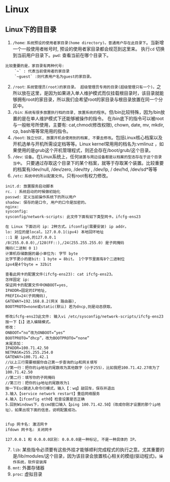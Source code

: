 # Linux

## Linux下的⽬目录

1. `/home`: `系统预设的使用者家目录(home directory)。普通用户存在此目录下`。当新增一个一般使用者帐号时, 预设的使用者家目录都会规范到这里来。 执行`cd` 切换到当前用户目录下。`pwd`: 查看当前在哪个目录下。
```
比较重要的是，家目录有两种代号: 
    `~` : 代表当前使用者的家目录
    `~guest` :则代表用户名为guest的家目录。
```
2. `/root`: `系统管理员(root)的家目录。 超级管理员专用的目录(超级管理只有一个)。`之所以放在这里，是因为如果进入单人维护模式而仅挂载根目录时，该目录就能够拥有root的家目录，所以我们会希望root的家目录与根目录放置在同一个分区中。
3. `/bin`: `系统有很多放置执行档的⽬录, 放置系统的程序`。但/bin⽐较特殊，因为/bin放置的是在单人维护模式下还能够被操作的指令。
在/bin底下的指令可以被root与一般帐号所使用，主要有: cat,chmod(修改权限), chown, date, mv, mkdir, cp, bash等等常⽤用的指令。
4. `/boot`: `独立分区, 放置开机会使⽤到的档案, 不要去修改`。包括Linux核心档案以及开机选单与开机所需设定档等等。Linux kernel常⽤用的档名为:vmlinuz ，如果使⽤的是grub这个开机管理程式，则还会存在/boot/grub/这个⽬录。
5. `/dev`: `设备`。在Linux系统上，任何`装置与周边设备都是以档案的型态存在于这个⽬录当中`。 只要通过存取这个目录下的某个档案，就等于存取某个装置。比较重要的档案有/dev/null, /dev/zero, /dev/tty , /dev/lp, / dev/hd, /dev/sd*等等
6. `/etc`: `系统中的所以配置文件`。只有root有权力修改。
```
init.d: 放置服务启动脚本
rc. : 系统启动的时候做初始化
passwd: 定义当前操作系统下的所以用户
shadow: 保存的是口令, 用户的口令是加密的。
nginx: 
sysconfig:
sysconfig/network-scripts: 此文件下面有如下类型网卡。ifcfg-ens23

在 Linux 下面访问 ip: 2种方式。ifconfig(需要安装) ip addr。
lo: 对应的是local。127.0.0.1(ipv4) 本地回环地址
::1 是 ipv6,的127.0.0.1
/8(255.0.0.0),/128(FF::),/24(255.255.255.0) 是子网掩码
掩码(二进制 0 1)
计算机存储数据的最小单位为: 字节 byte
比字节更小的是bit: 1 byte = 8bit。 1个字节里面有8个二进制位
ipv4是4个byte = 32bit

查看此网卡的配置文件(ifcfg-ens23): cat ifcfg-ens23。
怎样固定 ip: 
保证网卡的配置文件中ONBOOT=yes, 
IPADDR=固定的IP地址, 
PREFIX=24(子网掩码), 
GATEWAY=192.168.8.2(网关 路由器), 
BOOTPROTO=none或static(默认) 若为dncp,则是动态获取。

修改ifcfg-ens23此文件: 输入vi /etc/sysconfig/network-scripts/ifcfg-ens23
按一下【i】进入编辑模式。
修改：
ONBOOT=“no”改为ONBOOT=”yes“
BOOTPROTO=”dhcp”，改为BOOTPROTO=“none”
末尾添加：
IPADDR=100.71.42.50
NETMASK=255.255.254.0
GATEWAY=100.71.42.1
//以上三行需要根据你自己第一步查询的ip和网关填写
//第一行：把你的ip地址的尾数改为其他数字（小于255），比如我把100.71.42.27改为了100.71.42.50
//第二行：填写你的子网掩码
//第三行：把你的ip地址的尾数改为1
按一下Esc键进入命令行模式，输入【：wq】敲回车，保存并退出
3.输入【service network restart】重启网络服务
4.输入【ifconfig eth0】检查设置是否正确
5.回到Windows下，在cmd窗口输入【ping 100.71.42.50】（改成你刚才设置的那个ip地址），如果出现下面的信息，说明配置成功。


ifup 网卡名: 激活网卡
ifdown 网卡名: 关闭网卡

127.0.0.1 和 0.0.0.0区别: 0.0.0.0是一种标记, 不是一种具体的 IP。
```
7. `lib`: 某些指令必须要有这些外挂才能够顺利完成程式的执⾏之意。尤其重要的是/lib/modules/这个目录，因为该⽬录会放置核心相关的模组(驱动程式)。`操作系统，软件安装库`
8. `mnt`: 外置存储器 
9. `proc`: 虚拟目录







